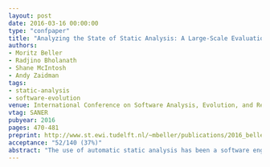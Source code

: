 ```yaml
---
layout: post
date: 2016-03-16 00:00:00
type: "confpaper"
title: "Analyzing the State of Static Analysis: A Large-Scale Evaluation in Open Source Software"
authors:
- Moritz Beller
- Radjino Bholanath
- Shane McIntosh
- Andy Zaidman
tags:
- static-analysis
- software-evolution
venue: International Conference on Software Analysis, Evolution, and Reengineering
vtag: SANER
pubyear: 2016
pages: 470-481
preprint: http://www.st.ewi.tudelft.nl/~mbeller/publications/2016_beller_bholanath_mcintosh_zaidman_analyzing_the_state_of_static_analysis_a_large-scale_evaluation_in_open_source_software.pdf 
acceptance: "52/140 (37%)"
abstract: "The use of automatic static analysis has been a software engineering best practice for decades. However, we still do not know a lot about its use in real-world software projects: How prevalent is the use of Automated Static Analysis Tools (ASATs) such as FindBugs and JSHint? How do developers use these tools, and how does their use evolve over time? We research these questions in two studies on nine different ASATs for Java, JavaScript, Ruby, and Python with a population of 122 and 168,214 open-source projects. To compare warnings across the ASATs, we introduce the General Defect Classification (GDC) and provide a grounded-theory-derived mapping of 1,825 ASAT-specific warnings to 16 top-level GDC classes. Our results show that ASAT use is widespread, but not ubiquitous, and that projects typically do not enforce a strict policy on ASAT use.  Most ASAT configurations deviate slightly from the default, but hardly any introduce new custom analyses. Only a very small set of default ASAT analyses is widely changed. Finally, most ASAT configurations, once introduced, never change. If they do, the changes are small and have a tendency to occur within one day of the configuration's initial introduction."
---
```

